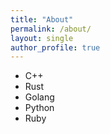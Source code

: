 ```yaml
---
title: "About"
permalink: /about/
layout: single
author_profile: true
---
```


- C++
- Rust
- Golang
- Python
- Ruby